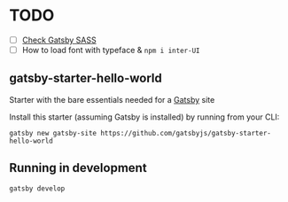 # TODO
- [ ] [Check Gatsby SASS](https://github.com/gatsbyjs/gatsby/tree/master/examples/using-sass)
- [ ] How to load font with typeface & `npm i inter-UI`

## gatsby-starter-hello-world
Starter with the bare essentials needed for a [Gatsby](https://www.gatsbyjs.org/) site

Install this starter (assuming Gatsby is installed) by running from your CLI:
```
gatsby new gatsby-site https://github.com/gatsbyjs/gatsby-starter-hello-world
```

## Running in development
`gatsby develop`
